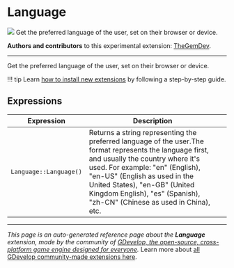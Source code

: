 # Language

<img src="https://resources.gdevelop-app.com/assets/Icons/earth.svg" class="extension-icon"></img>
Get the preferred language of the user, set on their browser or device.

**Authors and contributors** to this experimental extension: [TheGemDev](https://gd.games/TheGemDev).

---

Get the preferred language of the user, set on their browser or device.

!!! tip
    Learn [how to install new extensions](/gdevelop5/extensions/search) by following a step-by-step guide.

## Expressions

| Expression | Description |  |
|-----|-----|-----|
| `Language::Language()` | Returns a string representing the preferred language of the user.The format represents the language first, and usually the country where it's used. For example: "en" (English), "en-US" (English as used in the United States), "en-GB" (United Kingdom English), "es" (Spanish), "zh-CN" (Chinese as used in China), etc. ||


---

*This page is an auto-generated reference page about the **Language** extension, made by the community of [GDevelop, the open-source, cross-platform game engine designed for everyone](https://gdevelop.io/).* Learn more about [all GDevelop community-made extensions here](/gdevelop5/extensions).
